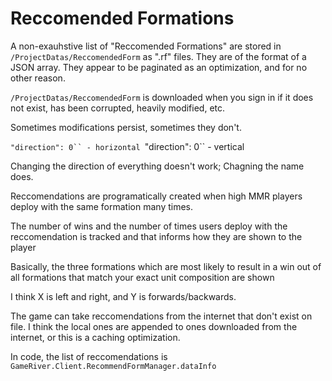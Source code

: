 # Reccomended Formations

A non-exauhstive list of "Reccomended Formations" are stored in `/ProjectDatas/ReccomendedForm` as ".rf" files. They are of the format of a JSON array. They appear to be paginated as an optimization, and for no other reason.

`/ProjectDatas/ReccomendedForm` is downloaded when you sign in if it does not exist, has been corrupted, heavily modified, etc.

Sometimes modifications persist, sometimes they don't.

`"direction": 0`` - horizontal
`"direction": 0`` - vertical

Changing the direction of everything doesn't work; Chagning the name does.

Reccomendations are programatically created when high MMR players deploy with the same formation many times.

The number of wins and the number of times users deploy with the reccomendation is tracked and that informs how they are shown to the player

Basically, the three formations which are most likely to result in a win out of all formations that match your exact unit composition are shown

I think X is left and right, and Y is forwards/backwards.

The game can take reccomendations from the internet that don't exist on file. I think the local ones are appended to ones downloaded from the internet, or this is a caching optimization.

In code, the list of reccomendations is `GameRiver.Client.RecommendFormManager.dataInfo`
